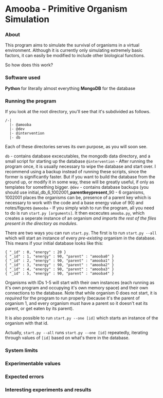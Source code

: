 # Amooba - Primitive Organism Simulation

### About

This program aims to simulate the survival of organisms in a virtual environment. 
Although it is currently only simulating extremely basic factors, it can easily be modified to include other biological functions.

So how does this work? 

### Software used

**Python** for literally almost everything
**MongoDB** for the database

### Running the program

If you look at the root directory, you'll see that it's subdivided as follows.

```
/-|
  |- @amooba
  |- @dev
  |- @intervention
  |- db
```

Each of these directories serves its own purpose, as you will soon see.

`db` - contains database excecutables, the mongodb data directory, and a small script for starting up the database
`@intervention` - After running the program once, it is usually necessary to wipe the database and start over. I recommend using a backup instead of running these scripts, since the former is significantly faster. But if you want to build the database from the ground up, or modify it in some way, these will be greatly useful, if only as templates for something bigger.
`@dev` - contains database backups (you should use initial_db_6_1002001_**parentkeypresent**_90 - 6 organisms, 1002001 places the organisms can be, presence of a parent key which is necessary to work with the code and a base energy value of 90) and notes/figures
`@amooba` - If you simply wish to run the program, all you need to do is run `start.py [arguments]`. It then excecutes `amooba.py`, which creates a seperate instance of an organism *and imports the rest of the files present in the directory as modules*.

There are two ways you can run `start.py`. 
The first is to run `start.py --all` which will start an instance of every *pre-existing* organism in the database. This means if your initial database looks like this:

```
{ "_id" : 0, "energy" : 20 }
{ "_id" : 1, "energy" : 90, "parent" : "amooba0" }
{ "_id" : 2, "energy" : 90, "parent" : "amooba1" }
{ "_id" : 3, "energy" : 90, "parent" : "amooba2" }
{ "_id" : 4, "energy" : 90, "parent" : "amooba3" }
{ "_id" : 5, "energy" : 90, "parent" : "amooba4" }
```

Organisms with IDs 1-5 will start with their own instances (each running as it's own program and occupying it's own memory space) and their own connections to the database. Note that while organism 0 does not start, it is *required* for the program to run properly (because it's the parent of organism 1, and every organism must have a parent so it doesn't eat its parent, or get eaten by its parent).

It is also possible to run `start.py --one [id]` which starts an instance of the organism with that id.

Actually, `start.py --all` runs `start.py --one [id]` repeatedly, iterating through values of `[id]` based on what's there in the database.



### System limits
### Experimentable values
### Expected errors
### Interesting experiments and results
